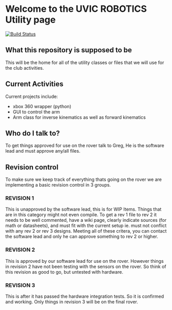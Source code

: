 # Welcome to the UVIC ROBOTICS Utility page
[![Build Status](https://travis-ci.org/Uvic-Robotics-Club/Utilities.svg?branch=master)](https://travis-ci.org/Uvic-Robotics-Club/Utilities)

## What this repository is supposed to be

This will be the home for all of the utility classes or files that we will use for the club activities.

## Current Activities

Current projects include:
- xbox 360 wrapper (python)
- GUI to control the arm 
- Arm class for inverse kinematics as well as forward kinematics

## Who do I talk to?
To get things approved for use on the rover talk to Greg, He is the software lead and must approve any/all files.

## Revision control
To make sure we keep track of everything thats going on the rover we are implementing a basic revision control in 3 groups.

### REVISION 1
This is unapproved by the software lead, this is for WIP Items. Things that are in this category might not even compile. To get a rev 1 file to rev 2 it needs to be well commented, have a wiki page, clearly indicate sources (for math or datasheets), and must fit with the current setup ie. must not conflict with any rev 2 or rev 3 designs. Meeting all of these critera, you can contact the software lead and only he can approve something to rev 2 or higher.

### REVISION 2
This is approved by our software lead for use on the rover. However things in revision 2 have not been testing with the sensors on the rover. So think of this revision as good to go, but untested with hardware.

### REVISION 3
This is after it has passed the hardware integration tests. So it is confirmed and working. Only things in revision 3 will be on the final rover.
